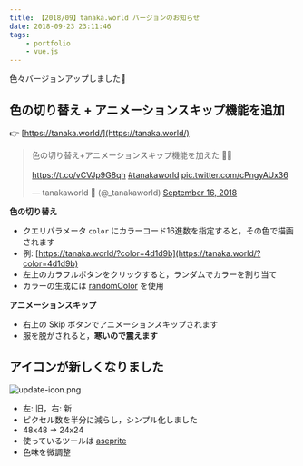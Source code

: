 ```yaml
---
title: 【2018/09】tanaka.world バージョンのお知らせ
date: 2018-09-23 23:11:46
tags:
	- portfolio
	- vue.js
---
```


色々バージョンアップしました👾


## 色の切り替え + アニメーションスキップ機能を追加

👉 [https://tanaka.world/](https://tanaka.world/)

<blockquote class="twitter-tweet" data-lang="en"><p lang="ja" dir="ltr">色の切り替え+アニメーションスキップ機能を加えた 👾🚀<br><br> <a href="https://t.co/vCVJp9G8qh">https://t.co/vCVJp9G8qh</a> <a href="https://twitter.com/hashtag/tanakaworld?src=hash&amp;ref_src=twsrc%5Etfw">#tanakaworld</a> <a href="https://t.co/cPngyAUx36">pic.twitter.com/cPngyAUx36</a></p>&mdash; tanakaworld 🧢 (@_tanakaworld) <a href="https://twitter.com/_tanakaworld/status/1041249494745018368?ref_src=twsrc%5Etfw">September 16, 2018</a></blockquote>
<script async src="https://platform.twitter.com/widgets.js" charset="utf-8"></script>


**色の切り替え**

- クエリパラメータ `color` にカラーコード16進数を指定すると，その色で描画されます
- 例: [https://tanaka.world/?color=4d1d9b](https://tanaka.world/?color=4d1d9b)
- 左上のカラフルボタンをクリックすると，ランダムでカラーを割り当て
- カラーの生成には [randomColor](https://github.com/davidmerfield/randomColor) を使用


**アニメーションスキップ**

- 右上の Skip ボタンでアニメーションスキップされます
- 服を脱がされると，**寒いので震えます**


## アイコンが新しくなりました

![update-icon.png](update-icon.png 'update-icon.png')

- 左: 旧，右: 新
- ピクセル数を半分に減らし，シンプル化しました
- 48x48 →  24x24
- 使っているツールは [aseprite](https://www.aseprite.org/)
- 色味を微調整

